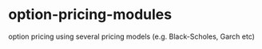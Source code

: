 # option-pricing-modules
option pricing using several pricing models (e.g. Black-Scholes, Garch etc)
